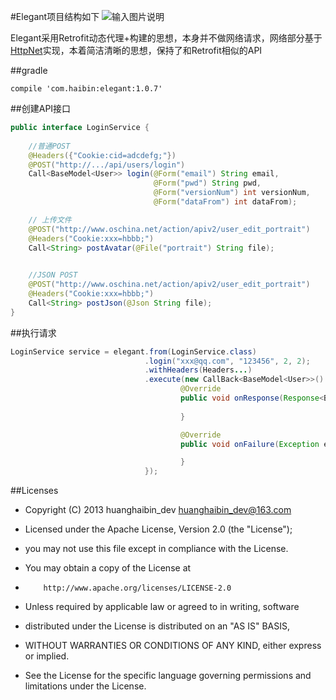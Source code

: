 #Elegant项目结构如下
![输入图片说明](http://git.oschina.net/uploads/images/2016/0912/100446_970746ab_494015.png "在这里输入图片标题")

Elegant采用Retrofit动态代理+构建的思想，本身并不做网络请求，网络部分基于[HttpNet](https://github.com/huanghaibin-dev/HttpNet)实现，本着简洁清晰的思想，保持了和Retrofit相似的API

##gradle
```
compile 'com.haibin:elegant:1.0.7'
```

##创建API接口
```java
public interface LoginService {
     
    //普通POST
    @Headers({"Cookie:cid=adcdefg;"})
    @POST("http://.../api/users/login")
    Call<BaseModel<User>> login(@Form("email") String email,
                                @Form("pwd") String pwd,
                                @Form("versionNum") int versionNum,
                                @Form("dataFrom") int dataFrom);

    // 上传文件                           
    @POST("http://www.oschina.net/action/apiv2/user_edit_portrait")
    @Headers("Cookie:xxx=hbbb;")
    Call<String> postAvatar(@File("portrait") String file);

    
    //JSON POST
    @POST("http://www.oschina.net/action/apiv2/user_edit_portrait")
    @Headers("Cookie:xxx=hbbb;")
    Call<String> postJson(@Json String file);
}
```

##执行请求
```java
LoginService service = elegant.from(LoginService.class)
                              .login("xxx@qq.com", "123456", 2, 2);
                              .withHeaders(Headers...)
                              .execute(new CallBack<BaseModel<User>>() {
                                      @Override
                                      public void onResponse(Response<BaseModel<User>> response) {
                
                                      }

                                      @Override
                                      public void onFailure(Exception e) {

                                      }
                              });
```


##Licenses
- Copyright (C) 2013 huanghaibin_dev <huanghaibin_dev@163.com>
 
- Licensed under the Apache License, Version 2.0 (the "License");
- you may not use this file except in compliance with the License.
- You may obtain a copy of the License at
 
-         http://www.apache.org/licenses/LICENSE-2.0
 
- Unless required by applicable law or agreed to in writing, software
- distributed under the License is distributed on an "AS IS" BASIS,
- WITHOUT WARRANTIES OR CONDITIONS OF ANY KIND, either express or implied.
- See the License for the specific language governing permissions and
  limitations under the License.
 
